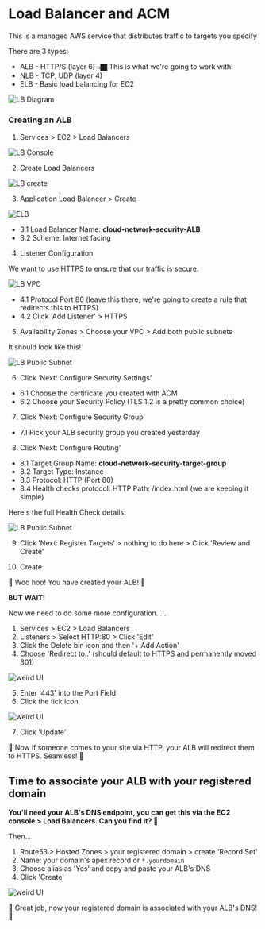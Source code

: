 # Load Balancer and ACM
This is a managed AWS service that distributes traffic to targets you specify

There are 3 types:
- ALB - HTTP/S (layer 6)👈🏿 This is what we're going to work with!
- NLB - TCP, UDP (layer 4)
- ELB - Basic load balancing for EC2

![LB Diagram](images/elb_network_diagram.png)

### Creating an ALB

1. Services > EC2 > Load Balancers

![LB Console](images/services_elb.png)

2. Create Load Balancers

![LB create](images/create_lb.png)

3. Application Load Balancer > Create

![ELB](images/choose-alb.png)

- 3.1 Load Balancer Name: __cloud-network-security-ALB__
- 3.2 Scheme: Internet facing


4. Listener Configuration

We want to use HTTPS to ensure that our traffic is secure.

![LB VPC](images/listener-details.png)

- 4.1 Protocol Port 80 (leave this there, we're going to create a rule that redirects this to HTTPS)
- 4.2 Click 'Add Listener' > HTTPS

5. Availability Zones > Choose your VPC > Add both public subnets

It should look like this!

![LB Public Subnet](images/configure-alb.png)


6. Click ‘Next: Configure Security Settings’

  - 6.1 Choose the certificate you created with ACM
  - 6.2 Choose your Security Policy (TLS 1.2 is a pretty common choice)

7. Click ‘Next: Configure Security Group’

  - 7.1 Pick your ALB security group you created yesterday


8. Click ‘Next: Configure Routing’

  - 8.1 Target Group Name: __cloud-network-security-target-group__
  - 8.2 Target Type: Instance
  - 8.3 Protocol: HTTP (Port 80)
  - 8.4 Health checks protocol: HTTP
        Path: /index.html (we are keeping it simple)

Here's the full Health Check details:

![LB Public Subnet](images/alb-health-check.png)

9. Click 'Next: Register Targets' > nothing to do here > Click 'Review and Create'

10. Create

🌈 Woo hoo! You have created your ALB! 🌈

__BUT WAIT!__

Now we need to do some more configuration.....

1. Services > EC2 > Load Balancers
2. Listeners > Select HTTP:80 > Click 'Edit'
3. Click the Delete bin icon and then '+ Add Action'
4. Choose 'Redirect to..' (should default to HTTPS and permanently moved 301)

![weird UI](images/redirect-to.png)


5. Enter '443' into the Port Field
6. Click the tick icon

![weird UI](images/set-redirect.png)


7. Click 'Update'

🌈 Now if someone comes to your site via HTTP, your ALB will redirect them to HTTPS. Seamless! 🌈

## Time to associate your ALB with your registered domain

__You'll need your ALB's DNS endpoint, you can get this via the EC2 console > Load Balancers. Can you find it? 🔎__

Then...

1. Route53 > Hosted Zones > your registered domain > create 'Record Set'
2. Name: your domain's apex record or `*.yourdomain`
3. Choose alias as 'Yes' and copy and paste your ALB's DNS
4. Click 'Create'

![weird UI](images/alias-alb.png)

🌈 Great job, now your registered domain is associated with your ALB's DNS! 🌈
